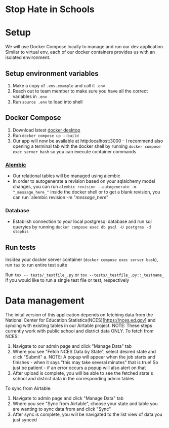 # Stop Hate in Schools

# Setup
We will use Docker Compose locally to manage and run our dev application. Similar to virtual env, each of our docker containers provides us with an isolated environment.

## Setup environment variables
1. Make a copy of `.env.example` and call it `.env`
2. Reach out to team member to make sure you have all the correct variables in `.env`
3. Run `source .env` to load into shell

## Docker Compose
1. Download latest [docker desktop](https://www.docker.com/products/docker-desktop/)
2. Run `docker compose up --build`
3. Our app will now be available at http:localhost:3000 - I recommend also opening a terminal tab with the docker shell by running `docker compose exec server bash` so you can execute container commands

### [Alembic](https://alembic.sqlalchemy.org/en/latest/front.html)
- Our relational tables will be managed using alembic
- In order to autogenerate a revision based on your sqlalchemy model changes, you can run `alembic revision --autogenerate -m "_message_here_"` inside the docker shell or to get a blank revision, you can run `alembic revision -m "_message_here_"

### Database
- Establish connection to your local postgresql database and run sql queryies by running `docker compose exec db psql -U postgres -d stophis`

## Run tests
Insidea your docker server container (`docker compose exec server bash`), run `tox` to run entire test suite

Run `tox -- tests/_testfile_.py` or `tox --tests/_testfile_.py::_testname_` if you would like to run a single test file or test, respectively

# Data management
The inital version of this application depends on fetching data from the National Center for Education Statistics(NCES)[https://nces.ed.gov] and syncing with existing tables in our Airtable project. NOTE: These steps currently work with public school and district data ONLY.
To fetch from NCES:
1. Navigate to our admin page and click "Manage Data" tab
2. Where you see "Fetch NCES Data by State", select desired state and click "Submit"
	a. NOTE: A popup will appear when the job starts and finishes - when it says "this may take several minutes" that is true! So just be patient - if an error occurs a popup will also alert on that
3. After upload is complete, you will be able to see the fetched state's school and district data in the corresponding admin tables

To sync from Airtable:
1. Navigate to admin page and click "Manage Data" tab
2. Where you see "Sync from Airtable", choose your state and table you are wanting to sync data from and click "Sync"
3. After sync is complete, you will be navigated to the list view of data you just synced

